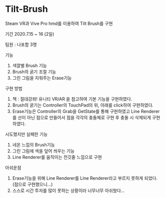 # Tilt-Brush

Steam VR과 Vive Pro hmd를 이용하여 Tilt Brush를 구현


기간
2020.7.15 ~ 16 (2일)

팀원 : 나포함 3명

기능
1. 색깔별 Brush 기능
2. Brush의 굵기 조절 기능
2. 그린 그림을 지워주는 Erase기능


구현 방법
1. 책 : 절대강좌! 유니티 VR/AR 을 참고하여 기본 기능을 구현하였다.
2. Brush의 굵기는 Controller의 TouchPad의 위, 아래를 click하여 구현하였다.
2. Erase기능은 Controller의 Grab을 GetState를 통해 구현하였고
   Line Renderer를 선이 아닌 점으로 만들어서 점을 각각의 충돌체로 구현 후 충돌 시 삭제되게 구현하였다.

시도했지만 실패한 기능
1. 네온 느낌의 Brush기능
2. 그린 그림에 색을 덮어 씌우는 기능
3. Line Renderer를 움직이는 전깃줄 느낌으로 구현

아쉬운점
1. Erase기능을 위해 Line Renderer를 Line Renderer라고 부르지 못하게 되었다. (점으로 구현했으니...)
2. 스스로 시간 투자를 많이 못하는 상황이라 너무너무 아쉬웠다...
